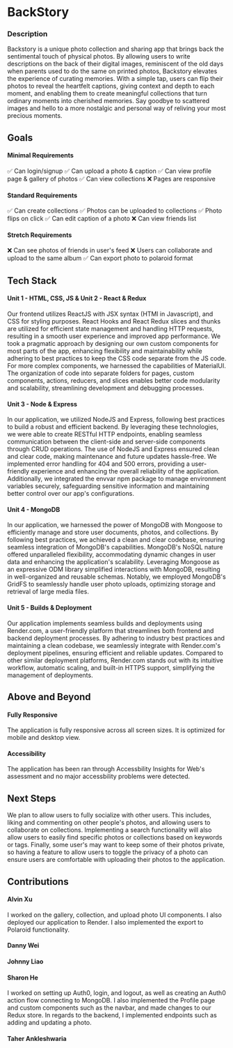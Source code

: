# BackStory

### Description
Backstory is a unique photo collection and sharing app that brings back the sentimental touch of physical photos. By allowing users to write descriptions on the back of their digital images, reminiscent of the old days when parents used to do the same on printed photos, Backstory elevates the experience of curating memories. With a simple tap, users can flip their photos to reveal the heartfelt captions, giving context and depth to each moment, and enabling them to create meaningful collections that turn ordinary moments into cherished memories. Say goodbye to scattered images and hello to a more nostalgic and personal way of reliving your most precious moments. 

## Goals
#### Minimal Requirements
✅ Can login/signup
✅ Can upload a photo & caption
✅ Can view profile page & gallery of photos
✅ Can view collections
❌ Pages are responsive

#### Standard Requirements
✅ Can create collections
✅ Photos can be uploaded to collections
✅ Photo flips on click
✅ Can edit caption of a photo
❌ Can view friends list

#### Stretch Requirements
❌ Can see photos of friends in user's feed
❌ Users can collaborate and upload to the same album
✅ Can export photo to polaroid format

## Tech Stack
#### Unit 1 - HTML, CSS, JS & Unit 2 - React & Redux

Our frontend utilizes ReactJS with JSX syntax (HTMl in Javascript), and CSS for styling purposes. React Hooks and React Redux slices and thunks are utilized for efficient state management and handling HTTP requests, resulting in a smooth user experience and improved app performance. We took a pragmatic approach by designing our own custom components for most parts of the app, enhancing flexibility and maintainability while adhering to best practices to keep the CSS code separate from the JS code. For more complex components, we harnessed the capabilities of MaterialUI. The organization of code into separate folders for pages, custom components, actions, reducers, and slices enables better code modularity and scalability, streamlining development and debugging processes.

#### Unit 3 - Node & Express
In our application, we utilized NodeJS and Express, following best practices to build a robust and efficient backend. By leveraging these technologies, we were able to create RESTful HTTP endpoints, enabling seamless communication between the client-side and server-side components through CRUD operations. The use of NodeJS and Express ensured clean and clear code, making maintenance and future updates hassle-free. We implemented error handling for 404 and 500 errors, providing a user-friendly experience and enhancing the overall reliability of the application. Additionally, we integrated the envvar npm package to manage environment variables securely, safeguarding sensitive information and maintaining better control over our app's configurations.

#### Unit 4 - MongoDB
In our application, we harnessed the power of MongoDB with Mongoose to efficiently manage and store user documents, photos, and collections. By following best practices, we achieved a clean and clear codebase, ensuring seamless integration of MongoDB's capabilities. MongoDB's NoSQL nature offered unparalleled flexibility, accommodating dynamic changes in user data and enhancing the application's scalability. Leveraging Mongoose as an expressive ODM library simplified interactions with MongoDB, resulting in well-organized and reusable schemas. Notably, we employed MongoDB's GridFS to seamlessly handle user photo uploads, optimizing storage and retrieval of large media files. 
 
#### Unit 5 - Builds & Deployment
Our application implements seamless builds and deployments using Render.com, a user-friendly platform that streamlines both frontend and backend deployment processes. By adhering to industry best practices and maintaining a clean codebase, we seamlessly integrate with Render.com's deployment pipelines, ensuring efficient and reliable updates. Compared to other similar deployment platforms, Render.com stands out with its intuitive workflow, automatic scaling, and built-in HTTPS support, simplifying the management of deployments.

## Above and Beyond
#### Fully Responsive
The application is fully responsive across all screen sizes. It is optimized for mobile and desktop view. 

#### Accessibility
The application has been ran through Accessbility Insights for Web's assessment and no major accessbility problems were detected.

## Next Steps
We plan to allow users to fully socialize with other users. This includes, liking and commenting on other people's photos, and allowing users to collaborate on collections. Implementing a search functionality will also allow users to easily find specific photos or collections based on keywords or tags. Finally, some user's may want to keep some of their photos private, so having a feature to allow users to toggle the privacy of a photo can ensure users are comfortable with uploading their photos to the application.

## Contributions
#### Alvin Xu
I worked on the gallery, collection, and upload photo UI components. I also deployed our application to Render. I also implemented the export to Polaroid functionality.
#### Danny Wei
#### Johnny Liao
#### Sharon He
I worked on setting up Auth0, login, and logout, as well as creating an Auth0 action flow connecting to MongoDB. I also implemented the Profile page and custom components such as the navbar, and made changes to our Redux store. In regards to the backend, I implemented endpoints such as adding and updating a photo.
#### Taher Ankleshwaria

